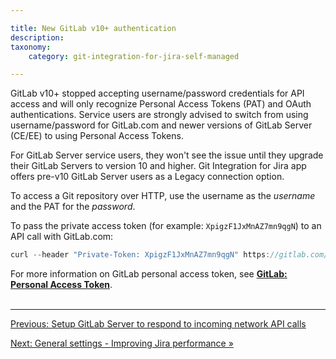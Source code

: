 ```yaml
---

title: New GitLab v10+ authentication
description:
taxonomy:
    category: git-integration-for-jira-self-managed

---
```

GitLab v10+ stopped accepting username/password credentials for API access and will only recognize Personal Access Tokens (PAT) and OAuth authentications. Service users are strongly advised to switch from using username/password for GitLab.com and newer versions of GitLab Server (CE/EE) to using Personal Access Tokens.

For GitLab Server service users, they won't see the issue until they upgrade their GitLab Servers to version 10 and higher. Git Integration for Jira app offers pre-v10 GitLab Server users as a Legacy connection option.

To access a Git repository over HTTP, use the username as the _username_ and the PAT for the _password_.

To pass the private access token (for example: `XpigzF1JxMnAZ7mn9qgN`) to an API call with GitLab.com:

```java
curl --header "Private-Token: XpigzF1JxMnAZ7mn9qgN" https://gitlab.com/api/v4/projects?membership=true
```


For more information on GitLab personal access token, see [**GitLab: Personal Access Token**](https://docs.gitlab.com/ce/user/profile/personal_access_tokens.html).
<br>
<br>
* * *

[Previous: Setup GitLab Server to respond to incoming network API calls](/git-integration-for-jira-self-managed/setup-gitLab-server-to-respond-to-incoming-network-api-calls)

[Next: General settings - Improving Jira performance »](/git-integration-for-jira-self-managed/general-settings-improving-jira-performance/)